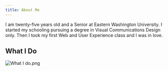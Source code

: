 ```yaml
---
title: About Me
---
```


I am twenty-five years old and a Senior at Eastern Washington University. I started my schooling pursuing a degree in Visual Communications Design only. Then I took my first Web and User Experience class and I was in love.

## What I Do

![What I do.png](/uploads/What%20I%20do.png)